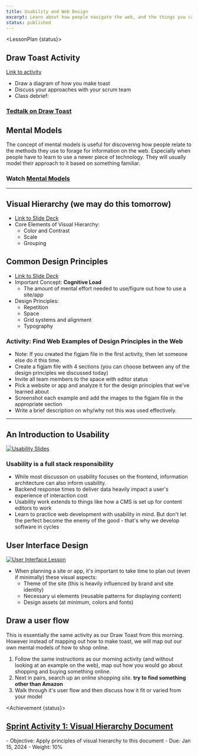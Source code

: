```yaml
---
title: Usability and Web Design
excerpt: Learn about how people navigate the web, and the things you can do to make it a positive experience for your users.
status: published
---
```


<script>
	import LessonPlan from "$lib/components/LessonPlan.svelte";
	import Achievement from "$lib/components/Achievement.svelte";
</script>

<LessonPlan {status}>

<h2 id="draw-toast">Draw Toast Activity</h2>

[Link to activity](https://gamestorming.com/draw-toast/#:~:text=On%20paper%20or%20index%20cards,have%20about%20the%20various%20drawings.)

- Draw a diagram of how you make toast
- Discuss your approaches with your scrum team
- Class debrief:

### [Tedtalk on Draw Toast](https://www.ted.com/talks/tom_wujec_got_a_wicked_problem_first_tell_me_how_you_make_toast?utm_campaign=tedspread&utm_medium=referral&utm_source=tedcomshare)

<h2 id="mental-models">Mental Models</h2>

The concept of mental models is useful for discovering how people relate to the methods they use to forage for information on the web. Especially when people have to learn to use a newer piece of technology. They will usually model their approach to it based on something familiar.

### Watch [Mental Models](https://youtu.be/9gM8K4ooavY?si=Ei0WtVbFN4-N-jvu)

---

<h2 id="visual-hierarchy">Visual Hierarchy (we may do this tomorrow)</h2>

- [Link to Slide Deck](https://docs.google.com/presentation/d/18unmG1QqIiGCRloMizCkD-0c7PY4bcMBMpMvGF0b1K0/edit?usp=sharing)
- Core Elements of Visual Hierarchy:
  - Color and Contrast
  - Scale
  - Grouping

<h2 id="common-design-principles">Common Design Principles</h2>

- [Link to Slide Deck](https://docs.google.com/presentation/d/17C-oY8ZOibOFufUVVl7uoryfmwLprEozVMZjifNey0M/edit?usp=sharing)
- Important Concept: **Cognitive Load**
  - The amount of mental effort needed to use/figure out how to use a site/app
- Design Principles:
  - Repetition
  - Space
  - Grid systems and alignment
  - Typography

### Activity: Find Web Examples of Design Principles in the Web

- Note: If you created the figjam file in the first activity, then let someone else do it this time.
- Create a figjam file with 4 sections (you can choose between any of the design principles we discussed today)
- Invite all team members to the space with editor status
- Pick a website or app and analyze it for the design principles that we've learned about
- Screenshot each example and add the images to the figjam file in the appropriate section
- Write a brief description on why/why not this was used effectively.

---

<h2 id="usability">An Introduction to Usability</h2>

[![Usability Slides](/images/design/usability-5-components.png)](https://docs.google.com/presentation/d/1dQJo15UfAux64_-mvi-CjAnslWJXlwoKuCnNjq5sT6k/edit?usp=sharing)

### Usability is a full stack responsibility

- While most discusson on usability focuses on the frontend, information architecture can also inform usability.
- Backend response times to deliver data heavily impact a user's experience of interaction cost
- Usability work extends to things like how a CMS is set up for content editors to work
- Learn to practice web development with usability in mind. But don't let the perfect become the enemy of the good - that's why we develop software in cycles

<h2 id="user-interface-elements">User Interface Design</h2>

[![User Interface Lesson](/images/design/user-interface-intro-slide.png)](https://docs.google.com/presentation/d/1w7xdPlt0t1FGJ5EgQcLrnXjKWT3u58lG6WczhHF3oC0/edit?usp=sharing)

- When planning a site or app, it's important to take time to plan out (even if minimally) these visual aspects:
  - Theme of the site (this is heavily influenced by brand and site identity)
  - Necessary ui elements (reusable patterns for displaying content)
  - Design assets (at minimum, colors and fonts)

<h2 id="draw-a-user-flow">Draw a user flow</h2>

This is essentially the same activity as our Draw Toast from this morning. However instead of mapping out how to make toast, we will map out our own mental models of how to shop online.

1. Follow the same instructions as our morning activity (and without looking at an example on the web), map out how you would go about shopping and buying something online.
2. Next in pairs, search up an online shopping site. **try to find something other than Amazon**
3. Walk through it's user flow and then discuss how it fit or varied from your model

</LessonPlan>

<Achievement {status}>

<h2><a href="/courses/dsgn-270/assessments/sprint-activity-1" target="_self">Sprint Activity 1: Visual Hierarchy Document</a></h2>
- Objective: Apply principles of visual hierarchy to this document
- Due: Jan 15, 2024
- Weight: 10%

</Achievement>
